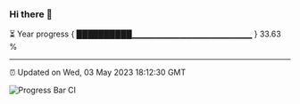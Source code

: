 ### Hi there 👋

⏳ Year progress { ██████████▁▁▁▁▁▁▁▁▁▁▁▁▁▁▁▁▁▁▁▁ } 33.63 %

---

⏰ Updated on Wed, 03 May 2023 18:12:30 GMT

![Progress Bar CI](https://github.com/liununu/liununu/workflows/Progress%20Bar%20CI/badge.svg)
